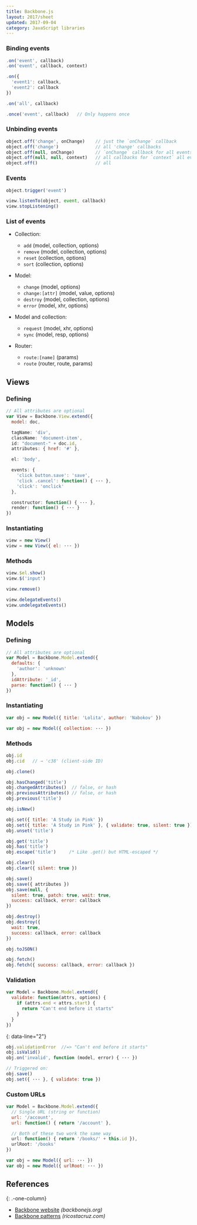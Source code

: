 ```yaml
---
title: Backbone.js
layout: 2017/sheet
updated: 2017-09-04
category: JavaScript libraries
---
```


### Binding events

```js
.on('event', callback)
.on('event', callback, context)
```

```js
.on({
  'event1': callback,
  'event2': callback
})
```

```js
.on('all', callback)
```

```js
.once('event', callback)   // Only happens once
```

### Unbinding events

```js
object.off('change', onChange)    // just the `onChange` callback
object.off('change')              // all 'change' callbacks
object.off(null, onChange)        // `onChange` callback for all events
object.off(null, null, context)   // all callbacks for `context` all events
object.off()                      // all
```

### Events

```js
object.trigger('event')
```

```js
view.listenTo(object, event, callback)
view.stopListening()
```

### List of events

  * Collection:
    * `add` (model, collection, options)
    * `remove` (model, collection, options)
    * `reset` (collection, options)
    * `sort` (collection, options)

  * Model:
    * `change` (model, options)
    * `change:[attr]` (model, value, options)
    * `destroy` (model, collection, options)
    * `error` (model, xhr, options)

  * Model and collection:
    * `request` (model, xhr, options)
    * `sync` (model, resp, options)

  * Router:
    * `route:[name]` (params)
    * `route` (router, route, params)

## Views

### Defining

```js
// All attributes are optional
var View = Backbone.View.extend({
  model: doc,
```

```js
  tagName: 'div',
  className: 'document-item',
  id: "document-" + doc.id,
  attributes: { href: '#' },
```

```js
  el: 'body',
```

```js
  events: {
    'click button.save': 'save',
    'click .cancel': function() { ··· },
    'click': 'onclick'
  },
```

```js
  constructor: function() { ··· },
  render: function() { ··· }
})
```
### Instantiating

```js
view = new View()
view = new View({ el: ··· })
```

### Methods

```js
view.$el.show()
view.$('input')
```

```js
view.remove()
```

```js
view.delegateEvents()
view.undelegateEvents()
```

## Models

### Defining

```js
// All attributes are optional
var Model = Backbone.Model.extend({
  defaults: {
    'author': 'unknown'
  },
  idAttribute: '_id',
  parse: function() { ··· }
})
```

### Instantiating

```js
var obj = new Model({ title: 'Lolita', author: 'Nabokov' })
```

```js
var obj = new Model({ collection: ··· })
```

### Methods

```js
obj.id
obj.cid   // → 'c38' (client-side ID)
```

```js
obj.clone()
```

```js
obj.hasChanged('title')
obj.changedAttributes()  // false, or hash
obj.previousAttributes() // false, or hash
obj.previous('title')
```

```js
obj.isNew()
```

```js
obj.set({ title: 'A Study in Pink' })
obj.set({ title: 'A Study in Pink' }, { validate: true, silent: true })
obj.unset('title')
```

```js
obj.get('title')
obj.has('title')
obj.escape('title')     /* Like .get() but HTML-escaped */
```

```js
obj.clear()
obj.clear({ silent: true })
```

```js
obj.save()
obj.save({ attributes })
obj.save(null, {
  silent: true, patch: true, wait: true,
  success: callback, error: callback
})
```

```js
obj.destroy()
obj.destroy({
  wait: true,
  success: callback, error: callback
})
```

```js
obj.toJSON()
```

```js
obj.fetch()
obj.fetch({ success: callback, error: callback })
```

### Validation

```js
var Model = Backbone.Model.extend({
  validate: function(attrs, options) {
    if (attrs.end < attrs.start) {
      return "Can't end before it starts"
    }
  }
})
```
{: data-line="2"}

```js
obj.validationError  //=> "Can't end before it starts"
obj.isValid()
obj.on('invalid', function (model, error) { ··· })
```

```js
// Triggered on:
obj.save()
obj.set({ ··· }, { validate: true })
```

### Custom URLs

```js
var Model = Backbone.Model.extend({
  // Single URL (string or function)
  url: '/account',
  url: function() { return '/account' },
```

```js
  // Both of these two work the same way
  url: function() { return '/books/' + this.id }),
  urlRoot: '/books'
})
```

```js
var obj = new Model({ url: ··· })
var obj = new Model({ urlRoot: ··· })
```

## References
{: .-one-column}

- [Backbone website](http://backbonejs.org/) _(backbonejs.org)_
- [Backbone patterns](http://ricostacruz.com/backbone-patterns/) _(ricostacruz.com)_
